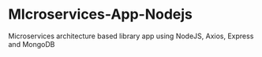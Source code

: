 # MIcroservices-App-Nodejs
Microservices architecture based library app using NodeJS, Axios, Express and MongoDB
